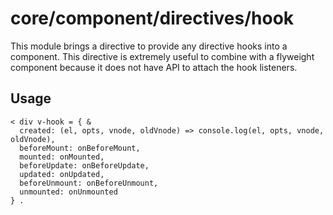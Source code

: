 # core/component/directives/hook

This module brings a directive to provide any directive hooks into a component.
This directive is extremely useful to combine with a flyweight component because it does not have API to
attach the hook listeners.

## Usage

```
< div v-hook = { &
  created: (el, opts, vnode, oldVnode) => console.log(el, opts, vnode, oldVnode),
  beforeMount: onBeforeMount,
  mounted: onMounted,
  beforeUpdate: onBeforeUpdate,
  updated: onUpdated,
  beforeUnmount: onBeforeUnmount,
  unmounted: onUnmounted
} .
```
